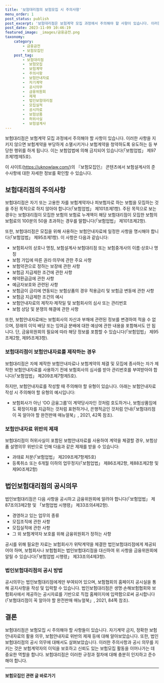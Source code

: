 ```yaml
---
title: '보험대리점의 보험모집 시 주의사항'
menu_order: 1
post_status: publish
post_excerpt: '보험대리점은 보험계약 모집 과정에서 주의해야 할 사항이 있습니다. 이러한 사항을 지키지 않으면 보험계약을 부당하게 소멸시키거나 보험계약을 청약하도록 유도하는 등 부당한 행위를 하게 됩니다. 이는 보험업법에 의해 금지되어 있습니다  보험업법  제97조제1항제5호 .'
post_date: 2023-11-09 10:46:19
featured_image: _images/금융금전.png
taxonomy:
    category:
        - 금융금전
        - 보험모집인
    post_tag:
        - 보험대리점
        -  보험모집
        -  보험계약
        -  주의사항
        -  보험안내자료
        -  자기계약
        -  공시의무
        -  금융위원회
        -  제재
        -  법인보험대리점
        -  모집실적
        -  공시자료
        -  보험상품
        -  허위사실
        -  보험설계사
---
```



보험대리점은 보험계약 모집 과정에서 주의해야 할 사항이 있습니다. 이러한 사항을 지키지 않으면 보험계약을 부당하게 소멸시키거나 보험계약을 청약하도록 유도하는 등 부당한 행위를 하게 됩니다. 이는 보험업법에 의해 금지되어 있습니다(「보험업법」 제97조제1항제5호).

이 사이트(https://uknowlaw.com/)의 『보험모집인』 콘텐츠에서 보험설계사의 준수사항에 대한 자세한 정보를 확인할 수 있습니다.

## 보험대리점의 주의사항

보험대리점은 자기 또는 고용한 자를 보험계약자나 피보험자로 하는 보험을 모집하는 것을 주된 목적으로 하지 않아야 합니다(「보험업법」 제101조제1항). 주된 목적으로 보는 경우는 보험대리점이 모집한 보험의 보험료 누계액이 해당 보험대리점이 모집한 보험의 보험료의 100분의 50을 초과하는 경우를 말합니다(「보험업법」 제101조제2항).

또한, 보험대리점은 모집을 위해 사용하는 보험안내자료에 일정한 사항을 명시해야 합니다(「보험업법」 제95조제1항). 이 사항은 다음과 같습니다:
- 보험회사의 상호나 명칭, 보험설계사·보험대리점 또는 보험중개사의 이름·상호나 명칭
- 보험 가입에 따른 권리·의무에 관한 주요 사항
- 보험약관으로 정하는 보장에 관한 사항
- 보험금 지급제한 조건에 관한 사항
- 해약환급금에 관한 사항
- 예금자보호와 관련된 사항
- 보험금이 금리에 연동되는 보험상품의 경우 적용금리 및 보험금 변동에 관한 사항
- 보험금 지급제한 조건의 예시
- 보험안내자료의 제작자·제작일 및 보험회사의 심사 또는 관리번호
- 보험 상담 및 분쟁의 해결에 관한 사항

또한, 보험안내자료에는 보험회사의 자산과 부채에 관련된 정보를 변경하여 적을 수 없으며, 장래의 이익 배당 또는 잉여금 분배에 대한 예상에 관한 내용을 포함해서도 안 됩니다. 단, 금융위원회의 필요에 따라 해당 정보를 포함할 수 있습니다(「보험업법」 제95조제2항, 제95조제3항).

### 보험대리점이 보험안내자료를 제작하는 경우

보험대리점은 자체 제작한 보험안내자료나 보험계약의 체결 및 모집에 종사하는 자가 제작한 보험안내자료를 사용하기 전에 보험회사의 심사를 받아 관리번호를 부여받아야 합니다(「보험업법」 제209조제7항제5호).

하지만, 보험안내자료를 작성할 때 주의해야 할 유형이 있습니다. 아래는 보험안내자료 작성 시 주의해야 할 유형의 예시입니다:
- 보험회사가 아닌 ‘OO 금융그룹’이 계약당사자인 것처럼 호도하거나, 보험상품임에도 확정이자를 지급하는 것처럼 표현하거나, 은행적금인 것처럼 안내(「보험대리점이 꼭 알아야 할 완전판매 매뉴얼북」, 2021, 42쪽 참조).

### 보험안내자료 위반의 제재

보험대리점이 허위사실이 포함된 보험안내자료를 사용하여 계약을 체결할 경우, 보험상품 설명의무 위반으로 인해 다음과 같은 제재를 받을 수 있습니다:
- 과태료 처분(「보험업법」 제209조제7항제5호)
- 등록취소 또는 6개월 이하의 업무정지(「보험업법」 제86조제2항, 제88조제2항 및 제90조제2항)

## 법인보험대리점의 공시의무

법인보험대리점은 다음 사항을 공시하고 금융위원회에 알려야 합니다(「보험업법」 제87조의3제2항 및 「보험업법 시행령」 제33조의4제2항).
- 경영하고 있는 업무의 종류
- 모집조직에 관한 사항
- 모집실적에 관한 사항
- 그 외 보험계약자 보호를 위해 금융위원회가 정하는 사항

공시를 위해 필요한 자료는 보험회사가 위탁계약을 체결한 법인보험대리점에게 제공되어야 하며, 보험회사나 보험협회는 법인보험대리점을 대신하여 위 사항을 금융위원회에 알릴 수 있습니다(「보험업법 시행령」 제33조의4제3항).

### 법인보험대리점의 공시 방법

공시의무는 법인보험대리점에게만 부여되어 있으며, 보험협회의 홈페이지 공시실을 통해 공지사항을 작성 및 입력할 수 있습니다. 법인보험대리점은 생명·손해보험협회와 보험회사에서 제공하는 공시자료를 기반으로 직접 홈페이지에 입력함으로써 공시합니다(「보험대리점이 꼭 알아야 할 완전판매 매뉴얼북」, 2021, 84쪽 참조).

## 결론

보험대리점은 보험모집 시 주의해야 할 사항들이 있습니다. 자기계약 금지, 정확한 보험안내자료의 활용 의무, 보험안내자료 위반의 제재 등에 대해 알아보았습니다. 또한, 법인보험대리점의 공시 의무에 대해서도 살펴보았습니다. 이러한 주의사항과 공시 의무를 지키는 것은 보험계약자의 이익을 보호하고 신뢰도 있는 보험모집 활동을 이어나가는 데 중요한 역할을 합니다. 보험대리점은 이러한 규정과 절차에 대해 충분히 인지하고 준수해야 합니다.
<!-- wp:separator -->
<hr class="wp-block-separator has-alpha-channel-opacity"/>
<!-- /wp:separator -->

<!-- wp:group {"backgroundColor":"base","layout":{"type":"constrained"}} -->
<div class="wp-block-group has-base-background-color has-background"><!-- wp:paragraph {"align":"center","fontSize":"medium"} -->
<p class="has-text-align-center has-large-font-size"><strong>보험모집인 관련 글 바로가기</strong></p>
<!-- /wp:paragraph -->


<!-- wp:latest-posts
{"categories":[{"id":15486,"count":19,"description":"","link":"https://uknowlaw.com/category/%eb%b3%b4%ed%97%98%eb%aa%a8%ec%a7%91%ec%9d%b8/","name":"보험모집인","slug":"보험모집인","taxonomy":"category","parent":0,"meta":[],"_links":{"self":[{"href":"https://uknowlaw.com/wp-json/wp/v2/categories/15486"}],"collection":[{"href":"https://uknowlaw.com/wp-json/wp/v2/categories"}],"about":[{"href":"https://uknowlaw.com/wp-json/wp/v2/taxonomies/category"}],"wp:post_type":[{"href":"https://uknowlaw.com/wp-json/wp/v2/posts?categories=15486"}],"curies":[{"name":"wp","href":"https://api.w.org/{rel}","templated":true}]}}],"postsToShow":100,"excerptLength":28,"postLayout":"grid","columns":2,"featuredImageAlign":"left","featuredImageSizeSlug":"large","fontSize":"small"} /--></div>
<!-- /wp:group -->